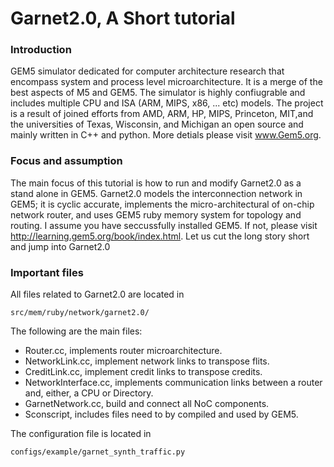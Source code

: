 # Garnet2.0, A Short tutorial
### Introduction
GEM5 simulator dedicated for  computer architecture research that encompass system and process level microarchitecture. It is a merge of the best aspects of  M5 and GEM5. The simulator is highly confiugrable and includes multiple CPU and ISA (ARM, MIPS, x86, ... etc) models. The project is a result of joined efforts from AMD, ARM, HP, MIPS, Princeton, MIT,and the universities of Texas, Wisconsin, and Michigan  an open source and mainly written in C++ and python. More detials please visit www.Gem5.org. 
### Focus and assumption
The main focus of this tutorial is how to run and modify Garnet2.0 as a stand alone in GEM5. Garnet2.0 models the interconnection network in GEM5; it is cyclic accurate, implements the micro-architectural of on-chip network router, and uses GEM5 ruby memory system for topology and routing. I assume you have seccussfully installed GEM5. If not, please visit http://learning.gem5.org/book/index.html. Let us cut the long story short and jump into Garnet2.0 
### Important files
All files related to Garnet2.0 are located in 
```
src/mem/ruby/network/garnet2.0/
```
The following are the main files:
* Router.cc, implements router microarchitecture. 
* NetworkLink.cc, implement network links to transpose flits.
* CreditLink.cc, implement credit links to transpose credits. 
* NetworkInterface.cc, implements communication links between a router and, either, a CPU or Directory. 
* GarnetNetwork.cc, build and connect all NoC components. 
* Sconscript, includes files need to by compiled and used by GEM5.  

The configuration file is located in 
```
configs/example/garnet_synth_traffic.py
```





